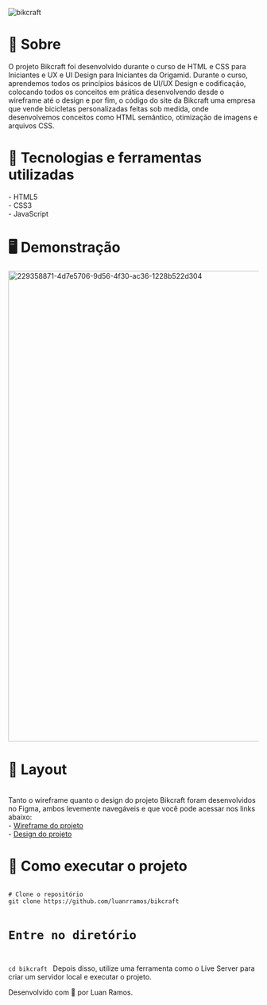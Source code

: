 ![bikcraft](https://github.com/luanrramos/bikcraft/assets/104947687/858d9806-81a5-4a08-a2c7-f56b792d7858) <br>
<h1>📖 Sobre </h1>
O projeto Bikcraft foi desenvolvido durante o curso de HTML e CSS para Iniciantes e UX e UI Design para Iniciantes da Origamid. Durante o curso, aprendemos todos os princípios básicos de UI/UX Design e codificação, colocando todos os conceitos em prática desenvolvendo desde o wireframe até o design e por fim, o código do site da Bikcraft uma empresa que vende bicicletas personalizadas feitas sob medida, onde desenvolvemos conceitos como HTML semântico, otimização de imagens e arquivos CSS.

<h1> 🚀 Tecnologias e ferramentas utilizadas </h1>
- HTML5 <br>
- CSS3 <br>
- JavaScript <br>
<h1> 🖥️ Demonstração </h1>
<img width="946" alt="229358871-4d7e5706-9d56-4f30-ac36-1228b522d304" src="https://github.com/luanrramos/bikcraft/assets/104947687/2853f547-c9d1-4544-b4ae-40ac76e778d6">
<h1>🔖 Layout</h1><br>
Tanto o wireframe quanto o design do projeto Bikcraft foram desenvolvidos no Figma, ambos levemente navegáveis e que você pode acessar nos links abaixo: <br>
- <a href= "https://www.figma.com/file/e6N7GrA13Cgz6EtPvWzrff/bikcraft-wireframe?type=design&node-id=0-1&mode=design&t=de635b7GNBNIK9tp-0"> Wireframe do projeto</a> <br>
- <a href="https://www.figma.com/file/k4LUhA5nmBLpWvIhCvgkNR/bikcraft-figma?type=design&node-id=0-1&mode=design&t=e5mLXUSAsvukkktN-0"> Design do projeto</a>
<h1> 🔧 Como executar o projeto</h1>
<code> 
# Clone o repositório
git clone https://github.com/luanrramos/bikcraft

# Entre no diretório
cd bikcraft 
</code>
Depois disso, utilize uma ferramenta como o Live Server para criar um servidor local e executar o projeto.

Desenvolvido com 💛 por Luan Ramos.
